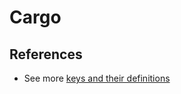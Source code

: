 # Cargo

## References
- See more [keys and their definitions](https://doc.rust-lang.org/cargo/reference/manifest.html)